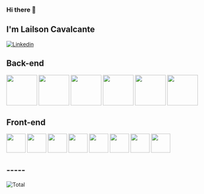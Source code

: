 ### Hi there 👋
## I'm Lailson Cavalcante

[![Linkedin](https://img.shields.io/badge/LinkedIn-0077B5?style=for-the-badge&logo=linkedin&logoColor=white)](https://www.linkedin.com/in/lailson-cavalcante-7448a2203/)

## Back-end
<div>
  <img src="https://cdn.jsdelivr.net/gh/devicons/devicon/icons/express/express-original-wordmark.svg" width="80px" />
  <img src="https://cdn.jsdelivr.net/gh/devicons/devicon/icons/mysql/mysql-original-wordmark.svg" width="80px" />
  <img src="https://cdn.jsdelivr.net/gh/devicons/devicon/icons/nodejs/nodejs-original-wordmark.svg" width="80px" />
  <img src="https://cdn.jsdelivr.net/gh/devicons/devicon/icons/mongodb/mongodb-original-wordmark.svg" width="80px" />
  <img src="https://cdn.jsdelivr.net/gh/devicons/devicon/icons/docker/docker-original-wordmark.svg" width="80px" />
  <img src="https://cdn.jsdelivr.net/gh/devicons/devicon/icons/sequelize/sequelize-original-wordmark.svg" width="80px" />

</div>

## Front-end
<div>
  <img src="https://cdn.jsdelivr.net/gh/devicons/devicon/icons/html5/html5-original.svg" width="50px" />
  <img src="https://cdn.jsdelivr.net/gh/devicons/devicon/icons/css3/css3-original.svg" width="50px" />
  <img src="https://cdn.jsdelivr.net/gh/devicons/devicon/icons/tailwindcss/tailwindcss-plain.svg" width="50px" />
  <img src="https://cdn.jsdelivr.net/gh/devicons/devicon/icons/react/react-original.svg" width="50px" />
  <img src="https://cdn.jsdelivr.net/gh/devicons/devicon/icons/redux/redux-original.svg" width="50px" />
  <img src="https://cdn.jsdelivr.net/gh/devicons/devicon/icons/typescript/typescript-original.svg" width="50px" />
  <img src="https://cdn.jsdelivr.net/gh/devicons/devicon/icons/javascript/javascript-original.svg" width="50px" />
  <img src="https://cdn.jsdelivr.net/gh/devicons/devicon/icons/nextjs/nextjs-original-wordmark.svg"width="50px" />
</div>

## -----

![Total](https://github-readme-stats.vercel.app/api?username=LailsonGabriel&theme=midnight-purple&show_icons=true)


<!--
**LailsonGabriel/LailsonGabriel** is a ✨ _special_ ✨ repository because its `README.md` (this file) appears on your GitHub profile.

Here are some ideas to get you started:

- 🔭 I’m currently working on ...
- 🌱 I’m currently learning ...
- 👯 I’m looking to collaborate on ...
- 🤔 I’m looking for help with ...
- 💬 Ask me about ...
- 📫 How to reach me: ...
- 😄 Pronouns: ...
- ⚡ Fun fact: ...
-->
